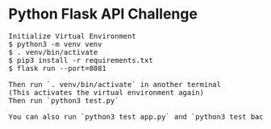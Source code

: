 # Python Flask API Challenge
<pre>
Initialize Virtual Environment
$ python3 -m venv venv
$ . venv/bin/activate
$ pip3 install -r requirements.txt
$ flask run --port=8081

Then run `. venv/bin/activate` in another terminal
(This activates the virtual environment again)
Then run `python3 test.py`

You can also run `python3 test_app.py` and `python3 test_backend.py` to run additional tests
</pre>